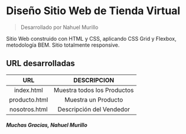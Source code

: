 # Diseño Sitio Web de Tienda Virtual

> Desarrollado por Nahuel Murillo

Sitio Web construido con HTML y CSS, aplicando CSS Grid y Flexbox, metodología BEM. Sitio totalmente responsive.

## URL desarrolladas
|  URL | DESCRIPCION |
|:--------:|:-----------:|
|index.html|Muestra todos los Productos| 
|producto.html|Muestra un Producto| 
|nosotros.html|Descripción del Vendedor| 

##### Muchas Gracias, Nahuel Murillo
